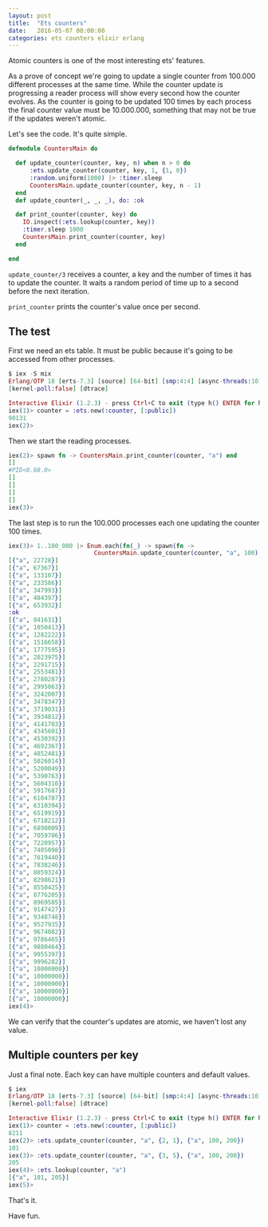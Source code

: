 ```yaml
---
layout: post
title:  "Ets counters"
date:   2016-05-07 00:00:00
categories: ets counters elixir erlang
---
```


Atomic counters is one of the most interesting ets' features.

As a prove of concept we're going to update a single counter from 100.000
different processes at the same time. While the counter update is progressing
a reader process will show every second how the counter evolves. As the counter
is going to be updated 100 times by each process the final counter value must
be 10.000.000, something that may not be true if the updates weren't atomic.

Let's see the code. It's quite simple.

```elixir
defmodule CountersMain do

  def update_counter(counter, key, n) when n > 0 do
      :ets.update_counter(counter, key, 1, {1, 0})
      :random.uniform(1000) |> :timer.sleep
      CountersMain.update_counter(counter, key, n - 1)
  end
  def update_counter(_, _, _), do: :ok

  def print_counter(counter, key) do
    IO.inspect(:ets.lookup(counter, key))
    :timer.sleep 1000
    CountersMain.print_counter(counter, key)
  end

end
```

`update_counter/3` receives a counter, a key and the number
of times it has to update the counter. It waits a random period of time
up to a second before the next iteration.

`print_counter` prints the counter's value once per second.

## The test

First we need an ets table. It must be public because it's going to be
accessed from other processes.

```elixir
$ iex -S mix
Erlang/OTP 18 [erts-7.3] [source] [64-bit] [smp:4:4] [async-threads:10] [hipe]
[kernel-poll:false] [dtrace]

Interactive Elixir (1.2.3) - press Ctrl+C to exit (type h() ENTER for help)
iex(1)> counter = :ets.new(:counter, [:public])
90131
iex(2)>
```

Then we start the reading processes.

```elixir
iex(2)> spawn fn -> CountersMain.print_counter(counter, "a") end
[]
#PID<0.88.0>
[]
[]
[]
[]
iex(3)>
```

The last step is to run the 100.000 processes each one updating the counter
100 times.

```elixir
iex(3)> 1..100_000 |> Enum.each(fn(_) -> spawn(fn ->
                        CountersMain.update_counter(counter, "a", 100) end) end)
[{"a", 22728}]
[{"a", 67367}]
[{"a", 133107}]
[{"a", 233586}]
[{"a", 347993}]
[{"a", 484397}]
[{"a", 653932}]
:ok
[{"a", 841631}]
[{"a", 1050413}]
[{"a", 1282222}]
[{"a", 1516658}]
[{"a", 1777595}]
[{"a", 2023975}]
[{"a", 2291715}]
[{"a", 2553481}]
[{"a", 2780287}]
[{"a", 2995063}]
[{"a", 3242007}]
[{"a", 3478347}]
[{"a", 3719031}]
[{"a", 3934812}]
[{"a", 4141703}]
[{"a", 4345601}]
[{"a", 4530392}]
[{"a", 4692367}]
[{"a", 4852481}]
[{"a", 5026014}]
[{"a", 5200049}]
[{"a", 5390763}]
[{"a", 5604310}]
[{"a", 5917687}]
[{"a", 6104787}]
[{"a", 6310394}]
[{"a", 6519919}]
[{"a", 6718212}]
[{"a", 6898009}]
[{"a", 7059706}]
[{"a", 7220957}]
[{"a", 7405098}]
[{"a", 7619440}]
[{"a", 7838246}]
[{"a", 8059324}]
[{"a", 8298621}]
[{"a", 8550425}]
[{"a", 8776205}]
[{"a", 8969585}]
[{"a", 9147427}]
[{"a", 9348748}]
[{"a", 9527935}]
[{"a", 9674082}]
[{"a", 9786465}]
[{"a", 9880464}]
[{"a", 9955397}]
[{"a", 9996282}]
[{"a", 10000000}]
[{"a", 10000000}]
[{"a", 10000000}]
[{"a", 10000000}]
[{"a", 10000000}]
iex(4)>
```

We can verify that the counter's updates are atomic, we haven't lost any value.

## Multiple counters per key

Just a final note. Each key can have multiple counters and default values.

```elixir
$ iex
Erlang/OTP 18 [erts-7.3] [source] [64-bit] [smp:4:4] [async-threads:10] [hipe]
[kernel-poll:false] [dtrace]

Interactive Elixir (1.2.3) - press Ctrl+C to exit (type h() ENTER for help)
iex(1)> counter = :ets.new(:counter, [:public])
8211
iex(2)> :ets.update_counter(counter, "a", {2, 1}, {"a", 100, 200})
101
iex(3)> :ets.update_counter(counter, "a", {3, 5}, {"a", 100, 200})
205
iex(4)> :ets.lookup(counter, "a")
[{"a", 101, 205}]
iex(5)>
```

That's it.

Have fun.
